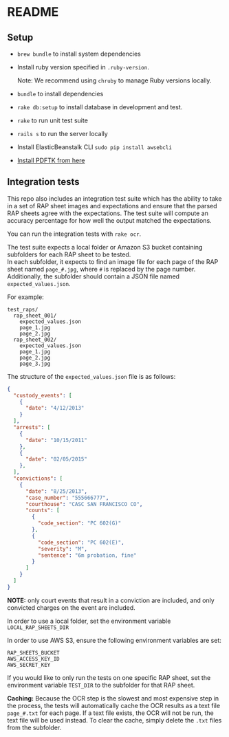 # README

## Setup
 - `brew bundle` to install system dependencies
 - Install ruby version specified in `.ruby-version`.
   
   Note: We recommend using `chruby` to manage Ruby versions locally.
 - `bundle` to install dependencies
 - `rake db:setup` to install database in development and test.
 - `rake` to run unit test suite
 - `rails s` to run the server locally

 - Install ElasticBeanstalk CLI
   `sudo pip install awsebcli`

 - [Install PDFTK from here](https://www.pdflabs.com/tools/pdftk-the-pdf-toolkit/pdftk_server-2.02-mac_osx-10.11-setup.pkg)

## Integration tests
This repo also includes an integration test suite which has the ability to take in a set of RAP sheet images and expectations and ensure that the parsed RAP sheets agree with the expectations.
The test suite will compute an accuracy percentage for how well the output matched the expectations.

You can run the integration tests with `rake ocr`.
 
The test suite expects a local folder or Amazon S3 bucket containing subfolders for each RAP sheet to be tested.  
In each subfolder, it expects to find an image file for each page of the RAP sheet named `page_#.jpg`, where `#` is replaced by the page number.
Additionally, the subfolder should contain a JSON file named `expected_values.json`.  

For example:
```
test_raps/
  rap_sheet_001/
    expected_values.json
    page_1.jpg
    page_2.jpg
  rap_sheet_002/
    expected_values.json
    page_1.jpg
    page_2.jpg
    page_3.jpg
```

The structure of the `expected_values.json` file is as follows:
```json
{
  "custody_events": [
    {
      "date": "4/12/2013"
    }
  ],
  "arrests": [
    {
      "date": "10/15/2011"
    },
    {
      "date": "02/05/2015"
    },
  ],
  "convictions": [
    {
      "date": "8/25/2013",
      "case_number": "555666777",
      "courthouse": "CASC SAN FRANCISCO CO",
      "counts": [
        {
          "code_section": "PC 602(G)"
        },
        {
          "code_section": "PC 602(E)",
          "severity": "M",
          "sentence": "6m probation, fine"
        }
      ]
    }
  ]
}
``` 
**NOTE:** only court events that result in a conviction are included, and only convicted charges on the event are included.

In order to use a local folder, set the environment variable `LOCAL_RAP_SHEETS_DIR`

In order to use AWS S3, ensure the following environment variables are set:
```
RAP_SHEETS_BUCKET
AWS_ACCESS_KEY_ID
AWS_SECRET_KEY
```
If you would like to only run the tests on one specific RAP sheet, set the environment variable `TEST_DIR` to the subfolder for that RAP sheet.

**Caching:**
Because the OCR step is the slowest and most expensive step in the process, the tests will automatically cache the OCR results as a text file `page_#.txt` for each page.
If a text file exists, the OCR will not be run, the text file will be used instead. To clear the cache, simply delete the `.txt` files from the subfolder.

